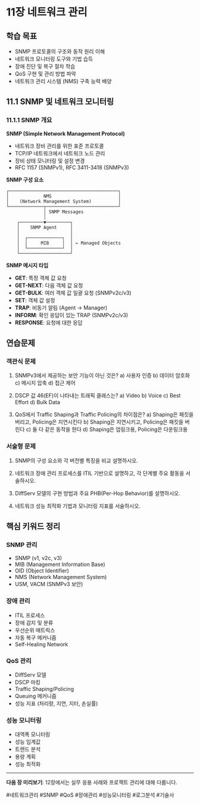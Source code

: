 # 11장 네트워크 관리

## 학습 목표
- SNMP 프로토콜의 구조와 동작 원리 이해
- 네트워크 모니터링 도구와 기법 습득
- 장애 진단 및 복구 절차 학습
- QoS 구현 및 관리 방법 파악
- 네트워크 관리 시스템 (NMS) 구축 능력 배양

## 11.1 SNMP 및 네트워크 모니터링

### 11.1.1 SNMP 개요
**SNMP (Simple Network Management Protocol)**
- 네트워크 장비 관리를 위한 표준 프로토콜
- TCP/IP 네트워크에서 네트워크 노드 관리
- 장비 상태 모니터링 및 설정 변경
- RFC 1157 (SNMPv1), RFC 3411-3418 (SNMPv3)

**SNMP 구성 요소**
```
┌─────────────────────────────────────────┐
│             NMS                         │
│    (Network Management System)          │
└─────────────┬───────────────────────────┘
              │ SNMP Messages
              │
    ┌─────────▼─────────┐
    │    SNMP Agent     │
    │                   │
    │  ┌─────────────┐  │
    │  │     MIB     │  │ ← Managed Objects
    │  └─────────────┘  │
    └───────────────────┘
```

**SNMP 메시지 타입**
- **GET**: 특정 객체 값 요청
- **GET-NEXT**: 다음 객체 값 요청
- **GET-BULK**: 여러 객체 값 일괄 요청 (SNMPv2c/v3)
- **SET**: 객체 값 설정
- **TRAP**: 비동기 알림 (Agent → Manager)
- **INFORM**: 확인 응답이 있는 TRAP (SNMPv2c/v3)
- **RESPONSE**: 요청에 대한 응답

## 연습문제

### 객관식 문제
1. SNMPv3에서 제공하는 보안 기능이 아닌 것은?
   a) 사용자 인증
   b) 데이터 암호화
   c) 메시지 압축
   d) 접근 제어

2. DSCP 값 46(EF)이 나타내는 트래픽 클래스는?
   a) Video
   b) Voice
   c) Best Effort
   d) Bulk Data

3. QoS에서 Traffic Shaping과 Traffic Policing의 차이점은?
   a) Shaping은 패킷을 버리고, Policing은 지연시킨다
   b) Shaping은 지연시키고, Policing은 패킷을 버린다
   c) 둘 다 같은 동작을 한다
   d) Shaping은 업링크용, Policing은 다운링크용

### 서술형 문제
1. SNMP의 구성 요소와 각 버전별 특징을 비교 설명하시오.

2. 네트워크 장애 관리 프로세스를 ITIL 기반으로 설명하고, 각 단계별 주요 활동을 서술하시오.

3. DiffServ 모델의 구현 방법과 주요 PHB(Per-Hop Behavior)를 설명하시오.

4. 네트워크 성능 최적화 기법과 모니터링 지표를 서술하시오.

## 핵심 키워드 정리

### SNMP 관리
- SNMP (v1, v2c, v3)
- MIB (Management Information Base)
- OID (Object Identifier)
- NMS (Network Management System)
- USM, VACM (SNMPv3 보안)

### 장애 관리
- ITIL 프로세스
- 장애 감지 및 분류
- 우선순위 매트릭스
- 자동 복구 메커니즘
- Self-Healing Network

### QoS 관리
- DiffServ 모델
- DSCP 마킹
- Traffic Shaping/Policing
- Queuing 메커니즘
- 성능 지표 (처리량, 지연, 지터, 손실률)

### 성능 모니터링
- 대역폭 모니터링
- 성능 임계값
- 트렌드 분석
- 용량 계획
- 성능 최적화

---

**다음 장 미리보기**: 12장에서는 실무 응용 사례와 프로젝트 관리에 대해 다룹니다.

#네트워크관리 #SNMP #QoS #장애관리 #성능모니터링 #로그분석 #기술사